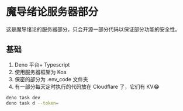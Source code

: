 # 魔导绪论服务器部分

这是魔导绪论的服务器部分，只会开源一部分代码以保证部分功能的安全性。

## 基础

1. Deno 平台+ Typescript
2. 使用服务器框架为 Koa
3. 保密的部分为 .env_code 文件夹
4. 有一部分每天定时执行的代码放在 Cloudflare 了，它们有 KV😂

```sh
deno task dev
deno task d --token=
```
